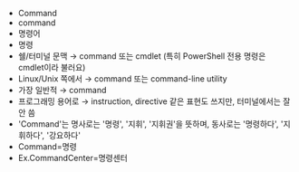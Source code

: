 - Command
- command
- 명령어
- 명령
- 쉘/터미널 문맥 → command 또는 cmdlet (특히 PowerShell 전용 명령은 cmdlet이라 불러요)
- Linux/Unix 쪽에서 → command 또는 command-line utility
- 가장 일반적 → command
- 프로그래밍 용어로 → instruction, directive 같은 표현도 쓰지만, 터미널에서는 잘 안 씀
- 'Command'는 명사로는 '명령', '지휘', '지휘권'을 뜻하며, 동사로는 '명령하다', '지휘하다', '강요하다'
- Command=명령
- Ex.CommandCenter=명령센터